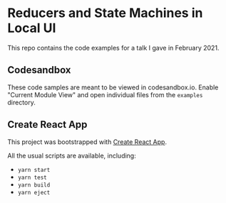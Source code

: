 # Reducers and State Machines in Local UI

This repo contains the code examples for a talk I gave in February 2021.

## Codesandbox

These code samples are meant to be viewed in codesandbox.io. Enable "Current Module View" and open individual files from the `examples` directory.

## Create React App

This project was bootstrapped with [Create React App](https://github.com/facebook/create-react-app).

All the usual scripts are available, including:

- `yarn start`
- `yarn test`
- `yarn build`
- `yarn eject`
